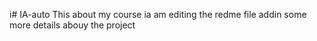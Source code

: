 i# IA-auto
This about my course
 ia am editing the redme file addin some more details abouy the project 

